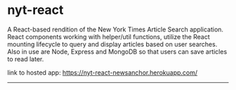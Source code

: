 # nyt-react

A  React-based rendition of the New York Times Article Search application.  React components working with helper/util functions, utilize the React mounting lifecycle to query and display articles based on user searches. Also in use are Node, Express and MongoDB so that users can save articles to read later.

link to hosted app: https://nyt-react-newsanchor.herokuapp.com/


-----------------------------------------------------------------------------------------------------------------------------
